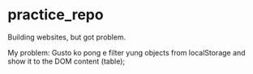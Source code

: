 # practice_repo

Building websites, but got problem.

My problem:
Gusto ko pong e filter yung objects from localStorage and show it to the DOM content (table);
